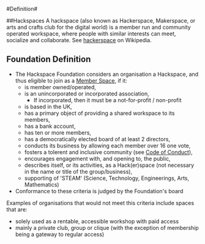 #Definition#

##Hackspaces
 A hackspace (also known as Hackerspace, Makerspace, or arts and crafts club for the digital world) is a member run and community operated workspace, where people with similar interests can meet, socialize and collaborate.  See [hackerspace](https://en.wikipedia.org/wiki/Hackerspace) on Wikipedia.


## Foundation Definition

* The Hackspace Foundation considers an organisation a Hackspace, and thus eligible to join as a [Member Space](structure.md), if it:
    * is member owned/operated,
    * is an unincorporated or incorporated association,
        * If incorporated, then it must be a not-for-profit / non-profit
    * is based in the UK,
    * has a primary object of providing a shared workspace to its members,
    * has a bank account,
    * has ten or more members,
    * has a democratically elected board of at least 2 directors,
    * conducts its business by allowing each member over 16 one vote,
    * fosters a tolerent and inclusive community (see [Code of Conduct](codeOfConduct.md)), 
    * encourages engagement with, and opening to, the public,
    * describes itself, or its activities, as a Hack(er)space (not necessary in the name or title of the group/business),
    * supporting of 'STEAM' (Science, Technology, Engineerings, Arts, Mathematics)
* Conformance to these criteria is judged by the Foundation's board

Examples of organisations that would not meet this criteria include spaces that are:
* solely used as a rentable, accessible workshop with paid access
* mainly a private club, group or clique (with the exception of membership being a gateway to regular access)


